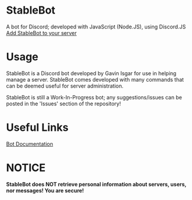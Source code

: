 # StableBot
A bot for Discord; developed with JavaScript (Node.JS), using Discord.JS  
<a href="https://discordapp.com/oauth2/authorize?client_id=407665892697047071&scope=bot&permissions=2146958591">Add StableBot to your server</a>

# Usage  
StableBot is a Discord bot developed by Gavin Isgar for use in helping manage a server. StableBot comes developed with many commands that can be deemed useful for server administration.  

StableBot is still a Work-In-Progress bot; any suggestions/issues can be posted in the 'Issues' section of the repository!  

# Useful Links
<a href="https://github.com/Gisgar3/StableBot/wiki/Documentation">Bot Documentation</a>  

# NOTICE  
<b>StableBot does NOT retrieve personal information about servers, users, nor messages! You are secure!</b>
